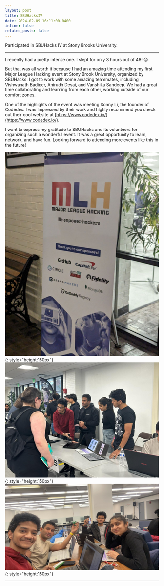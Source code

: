 ```yaml
---
layout: post
title: SBUHacksIV
date: 2024-02-09 16:11:00-0400
inline: false
related_posts: false
---
```


Participated in SBUHacks IV at Stony Brooks University. 

---

I recently had a pretty intense one. I slept for only 3 hours out of 48! 😊

But that was all worth it because I had an amazing time attending my first Major League Hacking event at Stony Brook University, organized by SBUHacks. I got to work with some amazing teammates, including Vishwanath Badiger, Anirudh Desai, and Vanshika Sandeep. We had a great time collaborating and learning from each other, working outside of our comfort zones.

One of the highlights of the event was meeting Sonny Li, the founder of Codédex. I was impressed by their work and highly recommend you check out their cool website at [https://www.codedex.io/](https://www.codedex.io/).

I want to express my gratitude to SBUHacks and its volunteers for organizing such a wonderful event. It was a great opportunity to learn, network, and have fun. Looking forward to attending more events like this in the future!


![sbuhacks1](/assets/img/sbuhacks1.jpg){: style="height:150px"}
![sbuhacks2](/assets/img/sbuhacks2.jpg){: style="height:150px"}
![sbuhacks3](/assets/img/sbuhacks3.jpg){: style="height:150px"}

---
